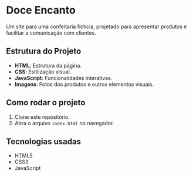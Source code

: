 # Doce Encanto

Um site para uma confeitaria fictícia, projetado para apresentar produtos e facilitar a comunicação com clientes.

## Estrutura do Projeto
- **HTML**: Estrutura da página.
- **CSS**: Estilização visual.
- **JavaScript**: Funcionalidades interativas.
- **Imagens**: Fotos dos produtos e outros elementos visuais.

## Como rodar o projeto
1. Clone este repositório.
2. Abra o arquivo `index.html` no navegador.

## Tecnologias usadas
- HTML5
- CSS3
- JavaScript
